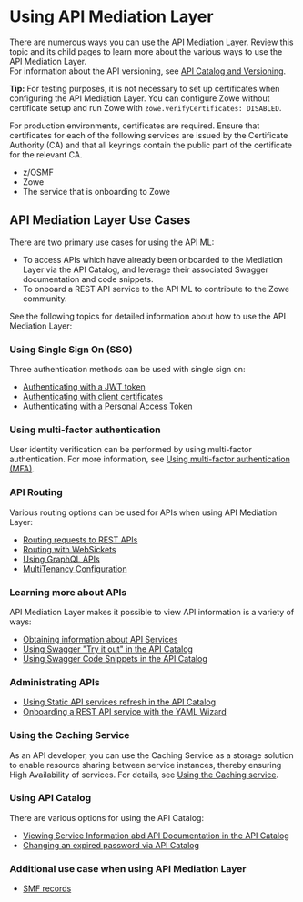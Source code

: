 # Using API Mediation Layer

There are numerous ways you can use the API Mediation Layer. Review this topic and its child pages to learn more about the various ways to use the API Mediation Layer.  
For information about the API versioning, see [API Catalog and Versioning](../../extend/extend-apiml/api-mediation-versioning.md).

**Tip:** 
For testing purposes, it is not necessary to set up certificates when configuring the API Mediation Layer. You can configure Zowe without certificate setup and run Zowe with `zowe.verifyCertificates: DISABLED`.  

For production environments, certificates are required. Ensure that certificates for each of the following services are issued by the Certificate Authority (CA) and that all keyrings contain the public part of the certificate for the relevant CA.  

* z/OSMF
* Zowe
* The service that is onboarding to Zowe

## API Mediation Layer Use Cases

There are two primary use cases for using the API ML:

* To access APIs which have already been onboarded to the Mediation Layer via the API Catalog, and leverage their associated Swagger documentation and code snippets. 
* To onboard a REST API service to the API ML to contribute to the Zowe community.

See the following topics for detailed information about how to use the API Mediation Layer:  

### Using Single Sign On (SSO)

Three authentication methods can be used with single sign on:

* [Authenticating with a JWT token](../authenticating-with-jwt-token.md)
* [Authenticating with client certificates](../authenticating-with-client-certificates.md)
* [Authenticating with a Personal Access Token](./authenticating-with-personal-access-token.md)

### Using multi-factor authentication

User identity verification can be performed by using multi-factor authentication. For more information, see [Using multi-factor authentication (MFA)](./using-multi-factor-authentication.md).

### API Routing

Various routing options can be used for APIs when using API Mediation Layer:

* [Routing requests to REST APIs](./routing-requests-to-rest-apis.md)
* [Routing with WebSickets](../routing-with-websockets.md)
* [Using GraphQL APIs](use-graphql-api.md)
* [MultiTenancy Configuration](./api-mediation-multi-tenancy.md)

### Learning more about APIs 

API Mediation Layer makes it possible to view API information is a variety of ways:

* [Obtaining information about API Services](../obtaining-information-about-api-services.md)
* [Using Swagger "Try it out" in the API Catalog](../api-mediation-swagger-try-it-out.md)
* [Using Swagger Code Snippets in the API Catalog](../api-mediation-swagger-code-snippets.md)

### Administrating APIs

* [Using Static API services refresh in the API Catalog](../api-mediation-static-api-refresh.md)
* [Onboarding a REST API service with the YAML Wizard](../onboard-wizard.md)

### Using the Caching Service

As an API developer, you can use the Caching Service as a storage solution to enable resource sharing between service instances, thereby ensuring High Availability of services. For details, see [Using the Caching service](./api-mediation-caching-service.md).

### Using API Catalog

There are various options for using the API Catalog:

* [Viewing Service Information abd API Documentation in the API Catalog](../api-mediation-view-service-information-and-api-doc.md)
* [Changing an expired password via API Catalog](../api-mediation-change-password-via-catalog.md)

### Additional use case when using API Mediation Layer

* [SMF records](./api-mediation-smf.md)

